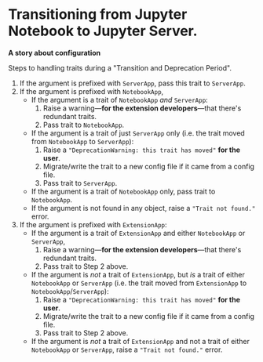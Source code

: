 # Transitioning from Jupyter Notebook to Jupyter Server.

**A story about configuration**

Steps to handling traits during a "Transition and Deprecation Period".

1. If the argument is prefixed with `ServerApp`, pass this trait to `ServerApp`.
2. If the argument is prefixed with `NotebookApp`,
    - If the argument is a trait of `NotebookApp` *and* `ServerApp`:
        1. Raise a warning—**for the extension developers**—that there's redundant traits.
        2. Pass trait to `NotebookApp`.
    - If the argument is a trait of just `ServerApp` only (i.e. the trait moved from `NotebookApp` to `ServerApp`):
        1. Raise a `"DeprecationWarning: this trait has moved"` **for the user**.
        2. Migrate/write the trait to a new config file if it came from a config file.
        3. Pass trait to `ServerApp`.
    - If the argument is a trait of `NotebookApp` only, pass trait to `NotebookApp`.
    - If the argument is not found in any object, raise a `"Trait not found."` error.
3. If the argument is prefixed with `ExtensionApp`:
    - If the argument is a trait of `ExtensionApp` and either `NotebookApp` or `ServerApp`,
        1. Raise a warning—**for the extension developers**—that there's redundant traits.
        2. Pass trait to Step 2 above.
    - If the argument is *not* a trait of `ExtensionApp`, but *is* a trait of either `NotebookApp` or `ServerApp` (i.e. the trait moved from `ExtensionApp` to `NotebookApp`/`ServerApp`):
        1. Raise a `"DeprecationWarning: this trait has moved"` **for the user**.
        2. Migrate/write the trait to a new config file if it came from a config file.
        2. Pass trait to Step 2 above.
    - If the argument is *not* a trait of `ExtensionApp` and not a trait of either `NotebookApp` or `ServerApp`, raise a `"Trait not found."` error.
